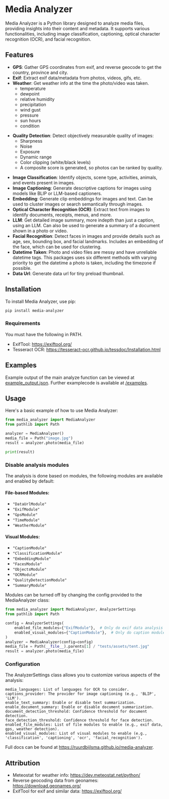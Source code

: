 # Media Analyzer

Media Analyzer is a Python library designed to analyze media files, providing insights into their
content and metadata. It supports various functionalities, including image classification,
captioning, optical character recognition (OCR), and facial recognition.

## Features

- **GPS**: Gather GPS coordinates from exif, and reverse geocode to get the country, province and
  city.
- **Exif**: Extract exif data/metadata from photos, videos, gifs, etc.
- **Weather**: Get weather info at the time the photo/video was taken.
    * temperature
    * dewpoint
    * relative humidity
    * precipitation
    * wind gust
    * pressure
    * sun hours
    * condition

* **Quality Detection**: Detect objectively measurable quality of images:
    * Sharpness
    * Noise
    * Exposure
    * Dynamic range
    * Color clipping (white/black levels)
    * A composite score is generated, so photos can be ranked by quality.

- **Image Classification**: Identify objects, scene type, activities, animals, and events present in
  images.
- **Image Captioning**: Generate descriptive captions for images using models like BLIP or
  LLM-based captioners.
- **Embedding**: Generate clip embeddings for images and text. Can be used to cluster images or
  search semantically through images.
- **Optical Character Recognition (OCR)**: Extract text from images to identify documents, receipts,
  menus, and more.
- **LLM**: Get detailed image summary, more indepth than just a caption, using an LLM. Can also be
  used to generate a summary of a document shown in a photo or video.
- **Facial Recognition**: Detect faces in images and provide details such as age, sex, bounding box,
  and facial landmarks. Includes an embedding of the face, which can be used for clustering.
- **Datetime Taken**: Photo and video files are messy and have unreliable datetime tags. This
  packages uses six different methods with varying priority to get the datetime a photo is taken,
  including the timezone if possible.
- **Data Url**: Generate data url for tiny preload thumbnail.

## Installation

To install Media Analyzer, use pip:

```bash
pip install media-analyzer
```

### Requirements

You must have the following in PATH.

* ExifTool: https://exiftool.org/
* Tesseract OCR: https://tesseract-ocr.github.io/tessdoc/Installation.html

## Examples

Example output of the main analyze function can be viewed
at [example_output.json](https://github.com/RuurdBijlsma/media-analyzer/blob/main/examples/example_output.json).
Further examplecode is available
at [/examples](https://github.com/RuurdBijlsma/media-analyzer/tree/main/examples).

## Usage

Here's a basic example of how to use Media Analyzer:

```python
from media_analyzer import MediaAnalyzer
from pathlib import Path

analyzer = MediaAnalyzer()
media_file = Path("image.jpg")
result = analyzer.photo(media_file)

print(result)
```

### Disable analysis modules

The analysis is done based on modules, the following modules are available and enabled by default:

#### File-based Modules:

* `"DataUrlModule"`
* `"ExifModule"`
* `"GpsModule"`
* `"TimeModule"`
* `"WeatherModule"`

#### Visual Modules:

* `"CaptionModule"`
* `"ClassificationModule"`
* `"EmbeddingModule"`
* `"FacesModule"`
* `"ObjectsModule"`
* `"OCRModule"`
* `"QualityDetectionModule"`
* `"SummaryModule"`

Modules can be turned off by changing the config provided to the MediaAnalyzer class:

```python
from media_analyzer import MediaAnalyzer, AnalyzerSettings
from pathlib import Path

config = AnalyzerSettings(
    enabled_file_modules={"ExifModule"},  # Only do exif data analysis on file
    enabled_visual_modules={"CaptionModule"},  # Only do caption module as visual module
)
analyzer = MediaAnalyzer(config=config)
media_file = Path(__file__).parents[1] / "tests/assets/tent.jpg"
result = analyzer.photo(media_file)
```

### Configuration

The AnalyzerSettings class allows you to customize various aspects of the analysis:

    media_languages: List of languages for OCR to consider.
    captions_provider: The provider for image captioning (e.g., 'BLIP', 'LLM').
    enable_text_summary: Enable or disable text summarization.
    enable_document_summary: Enable or disable document summarization.
    document_detection_threshold: Confidence threshold for document detection.
    face_detection_threshold: Confidence threshold for face detection.
    enabled_file_modules: List of file modules to enable (e.g., exif data, gps, weather detection).
    enabled_visual_modules: List of visual modules to enable (e.g., 'classification', 'captioning', 'ocr', 'facial_recognition').

Full docs can be found at https://ruurdbijlsma.github.io/media-analyzer.

## Attribution

* Meteostat for weather info: https://dev.meteostat.net/python/
* Reverse geocoding data from geonames: https://download.geonames.org/
* ExifTool for exif and similar data: https://exiftool.org/